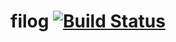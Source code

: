 # filog [![Build Status](https://travis-ci.org/imjoehaines/filog.svg?branch=master)](https://travis-ci.org/imjoehaines/filog)

